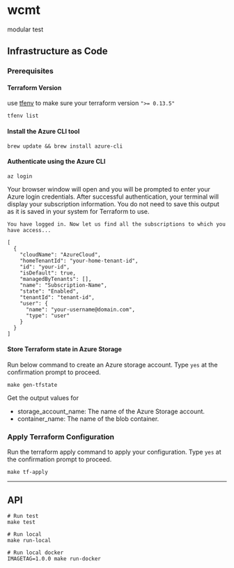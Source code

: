 # wcmt
modular test

## Infrastructure as Code
### Prerequisites
#### Terraform Version
use [tfenv](https://github.com/tfutils/tfenv) to make sure your terraform version `">= 0.13.5"`
```
tfenv list
```
#### Install the Azure CLI tool
```
brew update && brew install azure-cli
```
#### Authenticate using the Azure CLI
```
az login
```
Your browser window will open and you will be prompted to enter your Azure login credentials. After successful authentication, your terminal will display your subscription information. You do not need to save this output as it is saved in your system for Terraform to use.
```
You have logged in. Now let us find all the subscriptions to which you have access...

[
  {
    "cloudName": "AzureCloud",
    "homeTenantId": "your-home-tenant-id",
    "id": "your-id",
    "isDefault": true,
    "managedByTenants": [],
    "name": "Subscription-Name",
    "state": "Enabled",
    "tenantId": "tenant-id",
    "user": {
      "name": "your-username@domain.com",
      "type": "user"
    }
  }
]
```
#### Store Terraform state in Azure Storage
Run below command to create an Azure storage account. Type `yes` at the confirmation prompt to proceed.
```
make gen-tfstate
```
Get the output values for
- storage_account_name: The name of the Azure Storage account.
- container_name: The name of the blob container.

### Apply Terraform Configuration
Run the terraform apply command to apply your configuration. Type `yes` at the confirmation prompt to proceed.
```
make tf-apply
```
---
## API
```
# Run test
make test

# Run local
make run-local

# Run local docker
IMAGETAG=1.0.0 make run-docker
```